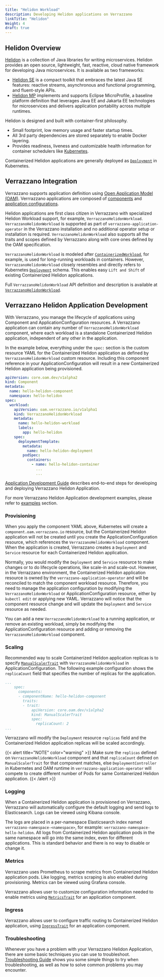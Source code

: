 ```yaml
---
title: "Helidon Workload"
description: Developing Helidon applications on Verrazzano
linkTitle: "Helidon"
Weight: 4
draft: true
---
```

## Helidon Overview

[Helidon](https://helidon.io) is a collection of Java libraries for writing microservices. Helidon provides an open source, 
lightweight, fast, reactive, cloud native framework for developing Java microservices. It is available as two frameworks: 

- [Helidon SE](https://helidon.io/docs/latest/#/se/introduction/01_introduction) is a compact toolkit that embraces the 
  latest Java SE features: reactive streams, asynchronous and functional programming, and fluent-style APIs.
- [Helidon MP](https://helidon.io/docs/latest/#/mp/introduction/01_introduction) implements and supports Eclipse MicroProfile, 
  a baseline platform definition that leverages Java EE and Jakarta EE technologies for microservices and delivers application 
  portability across multiple runtimes.

Helidon is designed and built with container-first philosophy.

- Small footprint, low memory usage and faster startup times.
- All 3rd party dependencies are stored separately to enable Docker layering.
- Provides readiness, liveness and customizable health information for container schedulers like [Kubernetes](https://kubernetes.io/).

Containerized Helidon applications are generally deployed as [`Deployment`](https://kubernetes.io/docs/reference/kubernetes-api/workload-resources/deployment-v1/) in Kubernetes.

## Verrazzano Integration

Verrazzano supports application definition using [Open Application Model (OAM)](https://oam.dev/). Verrrazzano applications 
are composed of [components](https://github.com/oam-dev/spec/blob/master/3.component.md) and
[application configurations](https://github.com/oam-dev/spec/blob/master/7.application_configuration.md).

Helidon applications are first class citizen in Verrazzano with specialized Helidon Workload support, for example, 
`VerrazzanoHelidonWorkload`. `VerrazzanoHelidonWorkload` is supported as part of `verrazzano-application-operator` in the
Verrazzano installation and no additional operator setup or installation is required. `VerrazzanoHelidonWorkload` also supports all 
the traits and scopes defined by Verrazzano along with core ones defined by the OAM specification.

`VerrazzanoHelidonWorkload` is modeled after [`ContainerizedWorkload`](https://github.com/oam-dev/spec/blob/v0.2.1/core/workloads/containerized_workload/containerized_workload.md), 
for example, is used for long-running workloads in containers. However, `VerrazzanoHelidonWorkload` closely resembles and directly refers to
Kubernetes [`Deployment`](https://kubernetes.io/docs/reference/kubernetes-api/workload-resources/deployment-v1/) schema. This
enables easy `Lift and Shift` of existing Containerized Helidon applications. 

Full `VerrazzanoHelidonWorkload` API 
definition and description is available at [`VerrazzanoHelidonWorkload`](content/en/docs/reference/API/OAM/Workloads.md "VerrazzanoHelidonWorkload").

## Verrazzano Helidon Application Development 

With Verrazzano, you manage the lifecycle of applications using Component and ApplicationConfiguration resources. A Verrazzano 
application can contain any number of `VerrazzanoHelidonWorkload` component, where each workload is a standalone
Containerized Helidon application, independent of any other in the application.

In the example below, everything under the `spec:` section is the custom resource YAML for the Containerized Helidon application 
as defined by `VerrazzanoHelidonWorkload` custom resource. Including this component reference in your ApplicationConfiguration 
will result in a new Containerized Helidon application being provisioned.

```yaml
apiVersion: core.oam.dev/v1alpha2
kind: Component
metadata:
  name: hello-helidon-component
  namespace: hello-helidon
spec:
  workload:
    apiVersion: oam.verrazzano.io/v1alpha1
    kind: VerrazzanoHelidonWorkload
    metadata:
      name: hello-helidon-workload
      labels:
        app: hello-helidon
    spec:
      deploymentTemplate:
        metadata:
          name: hello-helidon-deployment
        podSpec:
          containers:
            - name: hello-helidon-container
              ...
              ...
```

[Application Development Guide](content/en/docs/samples/application-deployment-guide.md) describes end-to-end steps for
developing and deploying Verrazzano Helidon Application.

For more Verrazzano Helidon Application development examples, please refer to [examples](content/en/docs/samples) section.

### Provisioning

When you apply the component YAML above, Kubernetes will create a `component.oam.verrazzano.io` resource, but
the Containerized Helidon application will not be created until you create the ApplicationConfiguration resource, 
which references the `VerrazzanoHelidonWorkload` component. When the application is created, Verrazzano creates a 
`Deployment` and `Service` resource for each Containerized Helidon application.

Normally, you would modify the `Deployment` and `Service` resource to make changes or to do lifecycle operations,
like scale-in and scale-out.  However, in the Verrazzano environment, the Containerized Helidon application resource is owned 
by the `verrazzano-application-operator` and will be reconciled to match the component workload resource. Therefore,
you need to manage the application configuration by modifying the `VerrazzanoHelidonWorkload` or ApplicationConfiguration resource, 
either by `kubectl edit` or applying new YAML. Verrazzano will notice that the component resource change and will update 
the `Deployment` and `Service` resource as needed.

You can add a new `VerrazzanoHelidonWorkload` to a running application, or remove an existing workload, simply be modifying
the ApplicationConfiguration resource and adding or removing the `VerrazzanoHelidonWorkload` component.

### Scaling

Recommended way to scale Containerized Helidon application replicas is to specify [`ManualScalerTrait`](https://github.com/oam-dev/spec/blob/v0.2.1/core/traits/manual_scaler_trait.md)
with `VerrazzanoHelidonWorkload` in ApplicationConfiguration. The following example
configuration shows the `replicaCount` field that specifies the number of replicas for the application.

```yaml
...
    spec:
      components:
      - componentName: hello-helidon-component
        traits:
        - trait:                      
            apiVersion: core.oam.dev/v1alpha2
            kind: ManualScalerTrait
            spec:
              replicaCount: 2
...
```

Verrazzano will modify the `Deployment` resource `replicas` field and the Containerized Helidon application replicas will 
be scaled accordingly.

{{< alert title="NOTE" color="warning" >}}
Make sure the `replicas` defined on `VerrazzanoHelidonWorkload` component and that `replicaCount` defined on `ManualScalerTrait` 
for that component matches, else `DeploymentController` in Kubernetes and OAM runtime in `verrazzano-application-operator` 
will compete to create different number of Pods for same Containerized Helidon application.
{{< /alert >}}

### Logging

When a Containerized Helidon application is provisioned on Verrazzano, Verrazzano will automatically configure the default logging
and send logs to Elasticsearch. Logs can be viewed using Kibana console.

The logs are placed in a per-namespace Elasticsearch index named `verrazzano-namespace-<namespace>`,
for example: `verrazzano-namespace-hello-helidon`.  All logs from Containerized Helidon application pods in the same namespace will
go into the same index, even for different applications.  This is standard behavior and there is no way to disable or change it.

### Metrics

Verrazzano uses Prometheus to scrape metrics from Containerized Helidon application pods. Like logging, metrics scraping is also
enabled during provisioning. Metrics can be viewed using Grafana console.

Verrazzano allows user to customize configuration information needed to enable metrics using [`MetricsTrait`](content/en/docs/reference/API/OAM/MetricsTrait.md)
for an application component.

### Ingress 

Verrazzano allows user to configure traffic routing to Containerized Helidon application, using 
[`IngressTrait`](content/en/docs/reference/API/OAM/IngressTrait.md) for an application component.

### Troubleshooting
Whenever you have a problem with your Verrazzano Helidon Application, there are some basic techniques you 
can use to troubleshoot. [Troubleshooting Guide](content/en/docs/troubleshooting/Troubleshooting.md) shows you some simple 
things to try when troubleshooting, as well as how to solve common problems you may encounter.
